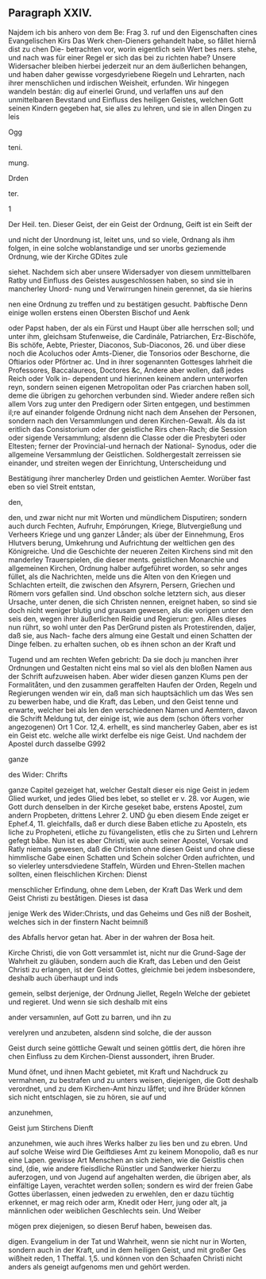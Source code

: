 

<!-- Seite 441 -->
Paragraph  XXIV.
----------------

Najdem ich bis anhero von dem Be: Frag 3.
ruf und den Eigenschaften cines Evangelischen Kirs Das Werk
chen-Dieners gehandelt habe, so fållet hiernå dist zu chen Die-
betrachten vor, worin eigentlich sein Wert bes ners.
stehe, und nach was für einer Regel er sich das
bei zu richten habe? Unsere Widersacher bleiben
hierbei jederzeit nur an dem äußerlichen behangen,
und haben daher gewisse vorgesdyriebene Riegeln und
Lehrarten, nach ihrer menschlichen und irdischen
Weisheit, erfunden. Wir hingegen wandeln bestán:
dig auf einerlei Grund, und verlaffen uns auf den
unmittelbaren Bevstand und Einfluss des heiligen
 Geistes, welchen Gott seinen Kindern gegeben hat,
 sie alles zu lehren, und sie in allen Dingen zu leis

Ogg

teni.




mung.

Drden

ter.

1
<!-- Seite 442 -->

 Der Heil. ten. Dieser Geist, der ein Geist der Ordnung,
Geift ist ein
Seift der

und nicht der Unordnung ist, leitet uns, und so viele, Ordnang als ihm folgen, in eine solche woblanstandige und ser unorbs geziemende Ordnung, wie der Kirche GDites zule

siehet. Nachdem sich aber unsere Widersadyer von
diesem unmittelbaren Ratby und Einfluss des Geistes
ausgeschlossen haben, so sind sie in mancherley Unord-
nung und Verwirrungen hinein gerennet, da sie hierins

nen eine Ordnung zu treffen und zu bestätigen gesucht. Þabftische Denn einige wollen erstens einen Obersten Bischof und Aenk

oder Papst haben, der als ein Fürst und Haupt über alle
herrschen soll; und unter ihm, gleichsam Stufenweise,
die Cardinále, Patriarchen, Erz-Bischöfe, Bis
schöfe, Aebte, Priester, Diaconos, Sub-Diaconos, 26.
und über diese noch die Acoluchos oder Amts-Diener,
die Tonsorios oder Beschorne, die Oftiarios oder
Pförtner ac. Und in ihrer sogenannten Gottesges
lahrheit die Professores, Baccalaureos, Doctores &c,
Andere aber wollen, daß jedes Reich oder Volk in-
dependent und hierinnen keinem andern unterworfen
reyn, sondern seinen eigenen Metropolitan oder Pas
criarchen haben soll, deme die übrigen zu gehorchen
verbunden sind. Wieder andere reßen sich allem Vors
zug unter den Predigern oder Sirten entgegen, und
bestimmen il;re auf einander folgende Ordnung nicht
nach dem Ansehen der Personen, sondern nach den
Versammlungen und deren Kirchen-Gewalt. Áls da
ist eritlich das Consistorium oder der geistliche Rirs
chen-Rach; die Session oder sigende Versammlung;
alsdenn die Classe oder die Presbyteri oder Eltesten;
ferner der Provincial-und hernach der National-
Synodus, oder die allgemeine Versammlung der
Geistlichen. Soldhergestalt zerreissen sie einander,
und streiten wegen der Einrichtung, Unterscheidung und

 Bestätigung ihrer mancherley Drden und geistlichen
Aemter. Worüber fast eben so viel Streit entstan,

den,
<!-- Seite 443 -->




den, und zwar nicht nur mit Worten und mündlichem
Disputiren; sondern auch durch Fechten, Aufruhr,
Empórungen, Kriege, Blutvergießung und Verheers Kriege und
ung ganzer Lånder; als über der Einnehmung, Eros Hlutvers
berung, Umkehrung und Aufrichtung der weltlichen gen des
Königreiche. Und die Geschichte der neueren Zeiten Kirchens
 sind mit den manderley Trauerspielen, die dieser ments.
geistlichen Monarchie und allgemeinen Kirchen,
Ordnung halber aufgeführet worden, so sehr anges
füllet, als die Nachrichten, melde uns die Alten von
den Kriegen und Schlachten erteilt, die zwischen
den Afsyrern, Persern, Griechen und Römern vors
 gefallen sind. Und obschon solche letztern sich, aus
dieser Ursache, unter denen, die sich Christen nennen,
ereignet haben, so sind sie doch nicht weniger blutig
und grausam gewesen, als die vorigen unter den seis
den, wegen ihrer äußerlichen Reidie und Regierun:
gen. Alles dieses nun rührt, so wohl unter den Pas DerGrund
pisten als Protestirenden, daljer, daß sie, aus Nach- fache ders
almung eine Gestalt und einen Schatten der Dinge felben.
zu erhalten suchen, ob es ihnen schon an der Kraft und

 Tugend und am rechten Wefen gebricht: Da sie doch
ju manchen ihrer Ordnungen und Gestalten nicht eins
mal so viel als den bloßen Namen aus der Schrift
aufzuweisen haben. Aber wider diesen ganzen Klums
pen der Formalitåten, und den zusammen geraffelten
Haufen der Orden, Regeln und Regierungen wenden
wir ein, daß man sich hauptsächlich um das Wes
sen zu bewerben habe, und die Kraft, das Leben,
und den Geist tenne und erwarte, welcher bei als
len den verschiedenen Namen und Aemtern, davon
die Schrift Meldung tut, der einige ist, wie aus
dem (schon öfters vorher angezogenen) Ort 1 Cor.
12,4. erhellt, es sind mancherley Gaben, aber
es ist ein Geist etc. welche alle wirkt derfelbe eis
nige Geist. Und nachdem der Apostel durch dasselbe
          G992

ganze

des Wider: Chrifts
<!-- Seite 444 -->
ganze Capitel gezeiget hat, welcher Gestalt dieser eis nige Geist in jedem Glied wurket, und jedes Glied bes lebet, so stellet er v. 28. vor Augen, wie Gott durch denselben in der Kirche geseķet babe, erstens Apostel, zum andern Propbeten, drittens Lehrer 2. UND ģu eben diesem Ende zeiget er Ephef.4, 11. gleichfalls, daß er durch diese Baben etliche zu Aposteln, ets liche zu Propheteni, etliche zu füvangelisten, etlis che zu Sirten und Lehrern gefegt båbe. Nun ist es aber Christi, wie auch seiner Apostel, Vorsak und Ratly niemals gewesen, daß die Christen ohne diesen Geist und ohne diese himmlische Gabe einen Schatten und Schein solcher Orden aufrichten, und so vielerley untersdviedene Staffeln, Würden und Ehren-Stellen machen sollten, einen fleischlichen Kirchen: Dienst

menschlicher Erfindung, ohne dem Leben, der Kraft Das Werk und dem Geist Christi zu beståtigen. Dieses ist dasa

jenige Werk des Wider:Christs, und das Geheims und Ges niß der Bosheit, welches sich in der finstern Nacht beimniß

des Abfalls hervor getan hat. Aber in der wahren der Bosa heit.

Kirche Christi, die von Gott versammlet ist, nicht nur die Grund-Sage der Wahrheit zu gläuben, sondern auch die Kraft, das Leben und den Geist Christi zu erlangen, ist der Geist Gottes, gleichmie bei jedem insbesondere, deshalb auch überhaupt und inds

gemein, selbst derjenige, der Ordnung Jiellet, Regeln Welche der gebietet und regieret. Und wenn sie sich deshalb mit eins

ander versamınlen, auf Gott zu barren, und ihn zu

verelyren und anzubeten, alsdenn sind solche, die der ausson

Geist durch seine göttliche Gewalt und seinen göttlis dert, die hören ihre chen Einfluss zu dem Kirchen-Dienst aussondert, ihren Bruder.

Mund öfnet, und ihnen Macht gebietet, mit Kraft und Nachdruck zu vermahnen, zu bestrafen und zu unters weisen, diejenigen, die Gott deshalb verordnet, und zu dem Kirchen-Amt hinzu låffet; und ihre Brüder können sich nicht entschlagen, sie zu hören, sie auf und

anzunehmen,

Geist jum
Stirchens
Dienft
<!-- Seite 445 -->
anzunehmen, wie auch ihres Werks halber zu lies ben und zu ebren. Und auf solche Weise wird Die Geiftdieses Amt zu keinem Monopolio, daß es nur eine Lapen. gewisse Art Menschen an sich ziehen, wie die Geistlis chen sind, (die, wie andere fieisdliche Rünstler und Sandwerker hierzu auferzogen, und von Jugend auf angehalten werden, die übrigen aber, als einfältige Layen, verachtet werden sollen; sondern es wird der freien Gabe Gottes überlassen, einen jedweden zu erwehlen, den er dazu tüchtig erkennet, er mag reich oder arm, Knedit oder Herr, jung oder alt, ja männlichen oder weiblichen Geschlechts sein. Und Weiber

mögen prex diejenigen, so diesen Beruf haben, beweisen das.

digen. Evangelium in der Tat und Wahrheit, wenn sie nicht nur in Worten, sondern auch in der Kraft, und in dem heiligen Geist, und mit großer Ges wißheit reden, 1 Theffal. 1,5. und können von den Schaafen Christi nicht anders als geneigt aufgenoms men und gehört werden.

